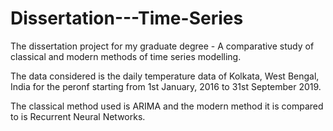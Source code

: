 # Dissertation---Time-Series

The dissertation project for my graduate degree - A comparative study of classical and modern methods of time series modelling.

The data considered is the daily temperature data of Kolkata, West Bengal, India for the peronf starting from 1st January, 2016 to 31st September 2019.

The classical method used is ARIMA and the modern method it is compared to is Recurrent Neural Networks.
